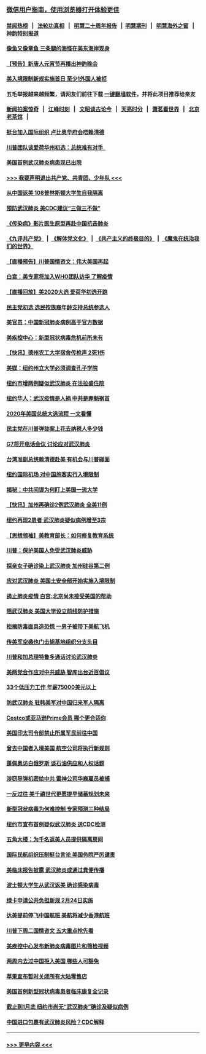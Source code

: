 ### [微信用户指南，使用浏览器打开体验更佳](https://github.com/gfw-breaker/banned-news1/blob/master/indexes/wechat-guide.md?t=0)
#### [禁闻热榜](热点新闻.md?t=0)  &nbsp;&nbsp;|&nbsp;&nbsp; [法轮功真相](https://github.com/gfw-breaker/truth/blob/master/README.md?t=0) &nbsp;&nbsp;|&nbsp;&nbsp; [明慧二十周年报告](https://github.com/gfw-breaker/mh-reports/blob/master/README.md?t=0) &nbsp;&nbsp;|&nbsp;&nbsp;[明慧期刊](https://github.com/gfw-breaker/mh-qikan) &nbsp;&nbsp;|&nbsp;&nbsp; [明慧海外之窗](https://github.com/gfw-breaker/mh-news/blob/master/README.md?t=0) &nbsp;&nbsp;|&nbsp;&nbsp; [神韵特别报道](https://github.com/gfw-breaker/mh-news/blob/master/shenyun.md?t=0)
#### [像鱼又像章鱼 三条腿的海怪在美东海岸现身](../pages/nsc412/n11843092.md?t=02041555) 
#### [【预告】新唐人元宵节再播出神韵晚会](../pages/nsc412/n11843192.md?t=02041555) 
#### [美入境限制新规实施首日 至少1外国人被拒](../pages/nsc412/n11843058.md?t=02041555) 
#### 五毛举报越来越频繁，请网友们前往下载 [一键翻墙软件](https://github.com/gfw-breaker/ssr-accounts)，并将此项目推荐给亲友
#### [新闻拍案惊奇](https://github.com/gfw-breaker/banned-news1/blob/master/pages/link4.md) &nbsp;&nbsp;|&nbsp;&nbsp; [江峰时刻](https://github.com/gfw-breaker/banned-news1/blob/master/pages/link4.md) &nbsp;&nbsp;|&nbsp;&nbsp; [文昭谈古论今](https://github.com/gfw-breaker/banned-news1/blob/master/pages/link4.md) &nbsp;&nbsp;|&nbsp;&nbsp; [天亮时分](https://github.com/gfw-breaker/banned-news1/blob/master/pages/link4.md) &nbsp;&nbsp;|&nbsp;&nbsp; [萧茗看世界](https://github.com/gfw-breaker/banned-news1/blob/master/pages/link4.md) &nbsp;&nbsp;|&nbsp;&nbsp; [北京老茶馆](https://github.com/gfw-breaker/banned-news1/blob/master/pages/link4.md) &nbsp;&nbsp;|&nbsp;&nbsp; 
#### [挺台加入国际组织 卢比奥华府会唔赖清德](../pages/nsc412/n11843023.md?t=02041555) 
#### [川普团队谈爱荷华州初选：总统难有对手  ](../pages/nsc412/n11842867.md?t=02041555) 
#### [美国首例武汉肺炎病患现已出院](../pages/nsc412/n11842740.md?t=02041555) 
#### [>>> 我要声明退出共产党、共青团、少年队 <<<](https://github.com/begood0513/goodnews/blob/master/quit/letter.md) 
#### [从中国返美 108普林斯顿大学生自我隔离](../pages/nsc412/n11842714.md?t=02041555) 
#### [预防武汉肺炎 美CDC建议“三做三不做”](../pages/nsc412/n11842700.md?t=02041555) 
#### [《传染病》影片医生原型再赴中国抗击肺炎](../pages/nsc412/n11842626.md?t=02041555) 
#### [《九评共产党》](https://github.com/begood0513/9ping.md/blob/master/README.md) &nbsp;|&nbsp; [《解体党文化》](../../../../jtdwh.md/blob/master/README.md)  &nbsp;|&nbsp; [《共产主义的终极目的》](../../../../gczydzjmd.md/blob/master/README.md) &nbsp;|&nbsp; [《魔鬼在统治我们的世界》](../../../../mgztzwmdsj.md/blob/master/README.md) 
#### [【直播预告】川普国情咨文：伟大美国再起](../pages/nsc412/n11842079.md?t=02041555) 
#### [白宫：美专家将加入WHO团队访华 了解疫情](../pages/nsc412/n11842198.md?t=02041555) 
#### [【直播回放】美2020大选 爱荷华初选开跑](../pages/nsc412/n11841820.md?t=02041555) 
#### [民主党初选 选民按族裔年龄支持总统参选人](../pages/nsc412/n11842239.md?t=02041555) 
#### [美官员：中国新冠肺炎病例高于官方数据](../pages/nsc412/n11842452.md?t=02041555) 
#### [美疾控中心：新型冠状病毒危机前所未有](../pages/nsc412/n11842406.md?t=02041555) 
#### [【快讯】德州农工大学宿舍传枪声 2死1伤](../pages/nsc412/n11842279.md?t=02041555) 
#### [美媒：纽约州立大学必须调查孔子学院](../pages/nsc412/n11840637.md?t=02041555) 
#### [纽约市增两例疑似武汉肺炎 在法拉盛住院](../pages/nsc412/n11840625.md?t=02041555) 
#### [纽约华人：武汉疫情是人祸 中共是罪魁祸首](../pages/nsc412/n11840631.md?t=02041555) 
#### [2020年美国总统大选流程 一文看懂](../pages/nsc412/n11842056.md?t=02041555) 
#### [民主党在川普弹劾案上花去纳税人多少钱](../pages/nsc412/n11841941.md?t=02041555) 
#### [G7将开电话会议 讨论应对武汉肺炎](../pages/nsc412/n11841658.md?t=02041555) 
#### [台湾准副总统赖清德赴美 有机会与川普碰面](../pages/nsc412/n11841332.md?t=02041555) 
#### [纽约国际机场  对中国旅客实行入境限制](../pages/nsc412/n11840619.md?t=02041555) 
#### [揭秘：中共间谍为何盯上美国一流大学](../pages/nsc412/n11840270.md?t=02041555) 
#### [【快讯】加州再确诊2例武汉肺炎 全美11例](../pages/nsc412/n11840339.md?t=02041555) 
#### [纽约再现2患者 武汉肺炎疑似病例增至3宗](../pages/nsc412/n11840010.md?t=02041555) 
#### [【思想领袖】美教育部长：如何修复教育系统](../pages/nsc412/n11690865.md?t=02041555) 
#### [川普：保护美国人免受武汉肺炎威胁](../pages/nsc412/n11839718.md?t=02041555) 
#### [探亲女子确诊染上武汉肺炎 加州硅谷第二例](../pages/nsc412/n11839784.md?t=02041555) 
#### [应对武汉肺炎 美国土安全部开始实施入境限制](../pages/nsc412/n11839729.md?t=02041555) 
#### [遏止肺炎疫情 白宫:北京尚未接受美国的帮助](../pages/nsc412/n11839660.md?t=02041555) 
#### [阻武汉肺炎 美国大学设立前线防护措施](../pages/nsc412/n11839479.md?t=02041555) 
#### [拒摘防毒面具造恐慌 一男子被带下美航飞机](../pages/nsc412/n11839455.md?t=02041555) 
#### [传美军空袭也门击毙基地组织分支头目](../pages/nsc412/n11839210.md?t=02041555) 
#### [川普和加总理特鲁多通话讨论武汉肺炎](../pages/nsc412/n11839128.md?t=02041555) 
#### [美两党合作应对中共威胁 智库出台近百倡议](../pages/nsc412/n11838437.md?t=02041555) 
#### [33个低压力工作 年薪75000美元以上](../pages/nsc412/n11834441.md?t=02041555) 
#### [防武汉肺炎 驻韩美军对中国归来军人隔离](../pages/nsc412/n11838970.md?t=02041555) 
#### [Costco或亚马逊Prime会员 哪个更合适你](../pages/nsc412/n11834459.md?t=02041555) 
#### [美国印太司令部禁止所属军民前往中国](../pages/nsc412/n11838418.md?t=02041555) 
#### [曾去中国者入境美国 航空公司将执行新规则](../pages/nsc412/n11838375.md?t=02041555) 
#### [蓬佩奥访白俄罗斯 谈石油供应和人权话题](../pages/nsc412/n11838242.md?t=02041555) 
#### [涉窃导弹机密给中共 雷神公司华裔雇员被捕](../pages/nsc412/n11838129.md?t=02041555) 
#### [一反过往 美千禧世代更愿提早储蓄规划未来](../pages/nsc412/n11837601.md?t=02041555) 
#### [新型冠状病毒为何难控制 专家预测三种结局](../pages/nsc412/n11838002.md?t=02041555) 
#### [纽约市宣布首例疑似武汉肺炎 送CDC检测](../pages/nsc412/n11837852.md?t=02041555) 
#### [五角大楼：为千名返美人员提供隔离房间](../pages/nsc412/n11837831.md?t=02041555) 
#### [国际民航组织压制挺台言论 美国务院严厉谴责](../pages/nsc412/n11837791.md?t=02041555) 
#### [美临床报告披露 武汉肺炎或通过粪便传播](../pages/nsc412/n11837626.md?t=02041555) 
#### [波士顿大学生从武汉返美 确诊感染病毒](../pages/nsc412/n11837580.md?t=02041555) 
#### [绿卡申请公共负担新规 2月24日实施](../pages/nsc412/n11836634.md?t=02041555) 
#### [达美提前停飞中国航班 美航将减少香港航班](../pages/nsc412/n11837649.md?t=02041555) 
#### [川普下周二国情咨文 五大重点抢先看](../pages/nsc412/n11837512.md?t=02041555) 
#### [美疾控中心发布新肺炎病毒图片和筛检视频](../pages/nsc412/n11837491.md?t=02041555) 
#### [两周内去过中国拒入美国 哪些人可豁免](../pages/nsc412/n11837400.md?t=02041555) 
#### [苹果宣布暂时关闭所有大陆零售店](../pages/nsc412/n11837097.md?t=02041555) 
#### [美国首例新型冠状病毒患者临床康复全记录](../pages/nsc412/n11836513.md?t=02041555) 
#### [截止到1月底  纽约市尚无“武汉肺炎”确诊及疑似病例](../pages/nsc412/n11836657.md?t=02041555) 
#### [中国进口包裹有武汉肺炎风险？CDC解释](../pages/nsc412/n11836321.md?t=02041555) 

----
#### [ >>> 更早内容 <<< ](../indexes/nsc412-earlier.md)
